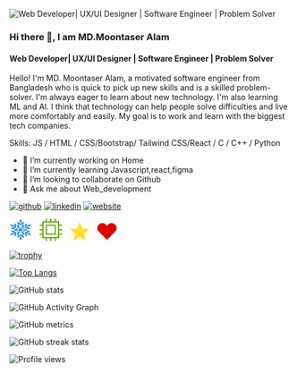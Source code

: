 ![Web Developer| UX/UI Designer | Software Engineer | Problem Solver](https://scontent.fdac27-1.fna.fbcdn.net/v/t39.30808-6/342627017_916314949618503_6905310101264265471_n.jpg?stp=cp6_dst-jpg&_nc_cat=110&ccb=1-7&_nc_sid=52f669&_nc_eui2=AeFUfgWxJDjSxEGHUi8HQQ-Z3ToiktaK2EbdOiKS1orYRsAbwOKJ1PrJRmnOFPOpz_gEFAWQlV9uNOutu5452biK&_nc_ohc=RkvcoMlGHuMAX9w_gvF&_nc_ht=scontent.fdac27-1.fna&oh=00_AfBnT3k-x-6g8LUbsDpNgzUMngwAu9a-Gbis16xOMDz_rg&oe=65025A13)

### Hi there 👋, I am MD.Moontaser Alam
#### Web Developer| UX/UI Designer | Software Engineer | Problem Solver


Hello!
I'm MD. Moontaser Alam, a motivated software engineer from Bangladesh who is quick to pick up new skills and is a skilled problem-solver. I'm always eager to learn about new technology. I'm also learning ML and AI. I think that technology can help people solve difficulties and live more comfortably and easily. My goal is to work and learn with the biggest tech companies.

Skills:   JS / HTML / CSS/Bootstrap/ Tailwind CSS/React / C / C++ / Python

- 🔭 I’m currently working on Home 
- 🌱 I’m currently learning Javascript,react,figma 
- 👯 I’m looking to collaborate on Github 
- 💬 Ask me about Web_development 


[<img src='https://cdn.jsdelivr.net/npm/simple-icons@3.0.1/icons/github.svg' alt='github' height='40'>](https://github.com/limon27121)  [<img src='https://cdn.jsdelivr.net/npm/simple-icons@3.0.1/icons/linkedin.svg' alt='linkedin' height='40'>](https://www.linkedin.com/in/https://www.linkedin.com/in/md-moontaser-alam-786156240//)  [<img src='https://cdn.jsdelivr.net/npm/simple-icons@3.0.1/icons/icloud.svg' alt='website' height='40'>](https://limon27121.github.io/portfolio_using-bootstrap/)  

<a href='https://archiveprogram.github.com/'><img src='https://raw.githubusercontent.com/acervenky/animated-github-badges/master/assets/acbadge.gif' width='40' height='40'></a> <a href='https://docs.github.com/en/developers'><img src='https://raw.githubusercontent.com/acervenky/animated-github-badges/master/assets/devbadge.gif' width='40' height='40'></a> <a href='https://stars.github.com/'><img src='https://raw.githubusercontent.com/acervenky/animated-github-badges/master/assets/starbadge.gif' width='35' height='35'></a> <a href='https://docs.github.com/en/github/supporting-the-open-source-community-with-github-sponsors'><img src='https://raw.githubusercontent.com/acervenky/animated-github-badges/master/assets/sponsorbadge.gif' width='35' height='35'></a> 

[![trophy](https://github-profile-trophy.vercel.app/?username=limon27121)](https://github.com/ryo-ma/github-profile-trophy)

[![Top Langs](https://github-readme-stats.vercel.app/api/top-langs/?username=limon27121)](https://github.com/anuraghazra/github-readme-stats)

![GitHub stats](https://github-readme-stats.vercel.app/api?username=limon27121&show_icons=true)  

![GitHub Activity Graph](https://activity-graph.herokuapp.com/graph?username=limon27121)  

![GitHub metrics](https://metrics.lecoq.io/limon27121)  

![GitHub streak stats](https://streak-stats.demolab.com/?user=limon27121)  

![Profile views](https://gpvc.arturio.dev/limon27121)  
